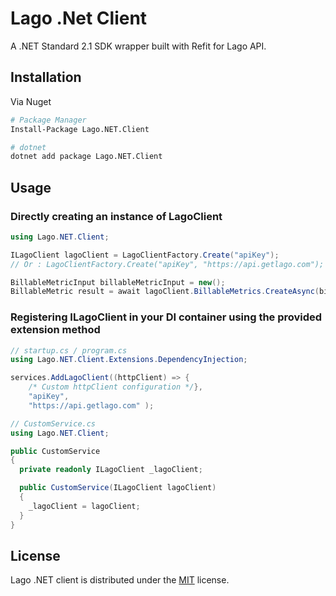 # Lago .Net Client

A .NET Standard 2.1 SDK wrapper built with Refit for Lago API.

## Installation

Via Nuget

```sh
# Package Manager
Install-Package Lago.NET.Client

# dotnet
dotnet add package Lago.NET.Client
```

## Usage

### Directly creating an instance of LagoClient

```csharp
using Lago.NET.Client;

ILagoClient lagoClient = LagoClientFactory.Create("apiKey");
// Or : LagoClientFactory.Create("apiKey", "https://api.getlago.com");

BillableMetricInput billableMetricInput = new();
BillableMetric result = await lagoClient.BillableMetrics.CreateAsync(billableMetricInput);
```

### Registering ILagoClient in your DI container using the provided extension method

```csharp
// startup.cs / program.cs
using Lago.NET.Client.Extensions.DependencyInjection;

services.AddLagoClient((httpClient) => {
    /* Custom httpClient configuration */},
    "apiKey",
    "https://api.getlago.com" );
```

```csharp
// CustomService.cs
using Lago.NET.Client;

public CustomService
{
  private readonly ILagoClient _lagoClient;

  public CustomService(ILagoClient lagoClient)
  {
    _lagoClient = lagoClient;
  }
}
```

## License

Lago .NET client is distributed under the [MIT](LICENSE) license.
